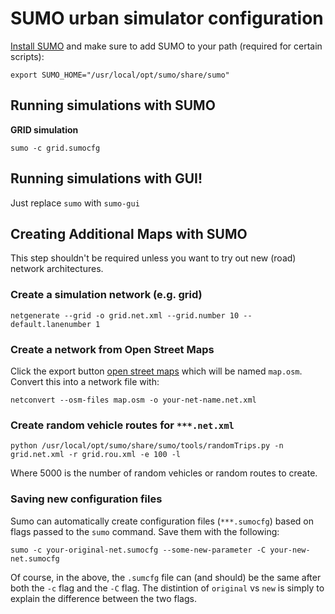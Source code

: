 # SUMO urban simulator configuration

[Install SUMO](http://sumo.sourceforge.net/) and make sure to add SUMO to your path (required for certain scripts):

```
export SUMO_HOME="/usr/local/opt/sumo/share/sumo"
```

## Running simulations with SUMO


**GRID simulation** 

```
sumo -c grid.sumocfg
```

## Running simulations with GUI!

Just replace `sumo` with `sumo-gui`

## Creating Additional Maps with SUMO

This step shouldn't be required unless you want to try out new (road) network architectures.

### Create a simulation network (e.g. grid)

```
netgenerate --grid -o grid.net.xml --grid.number 10 --default.lanenumber 1
```


### Create a network from Open Street Maps

Click the export button [open street maps](https://www.openstreetmap.org/) which will be named `map.osm`. 
Convert this into a network file with:

```
netconvert --osm-files map.osm -o your-net-name.net.xml
```

### Create random vehicle routes for `***.net.xml` 

`python /usr/local/opt/sumo/share/sumo/tools/randomTrips.py -n grid.net.xml -r grid.rou.xml -e 100 -l`

Where 5000 is the number of random vehicles or random routes to create.
 
### Saving new configuration files

Sumo can automatically create configuration files (`***.sumocfg`) based on flags passed to the `sumo` command. Save them with the following:

```
sumo -c your-original-net.sumocfg --some-new-parameter -C your-new-net.sumocfg
```

Of course, in the above, the `.sumcfg` file can (and should) be the same after both the `-c` flag and the `-C` flag.
The distintion of `original` vs `new` is simply to explain the difference between the two flags.
